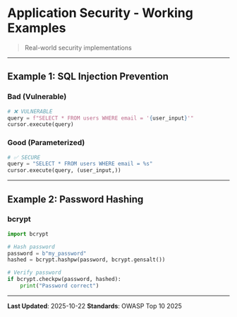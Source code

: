 # Application Security - Working Examples

> Real-world security implementations

---

## Example 1: SQL Injection Prevention

### Bad (Vulnerable)
```python
# ❌ VULNERABLE
query = f"SELECT * FROM users WHERE email = '{user_input}'"
cursor.execute(query)
```

### Good (Parameterized)
```python
# ✅ SECURE
query = "SELECT * FROM users WHERE email = %s"
cursor.execute(query, (user_input,))
```

---

## Example 2: Password Hashing

### bcrypt
```python
import bcrypt

# Hash password
password = b"my_password"
hashed = bcrypt.hashpw(password, bcrypt.gensalt())

# Verify password
if bcrypt.checkpw(password, hashed):
    print("Password correct")
```

---

**Last Updated**: 2025-10-22
**Standards**: OWASP Top 10 2025
